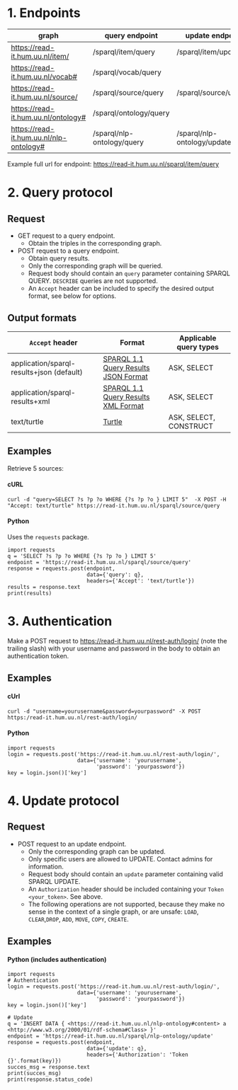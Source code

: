 # 1. Endpoints
| graph                                   | query endpoint             | update endpoint             |
|-----------------------------------------|----------------------------|-----------------------------|
| https://read-it.hum.uu.nl/item/         | /sparql/item/query         | /sparql/item/update         |
| https://read-it.hum.uu.nl/vocab#        | /sparql/vocab/query        |                             |
| https://read-it.hum.uu.nl/source/       | /sparql/source/query       | /sparql/source/update       |
| https://read-it.hum.uu.nl/ontology#     | /sparql/ontology/query     |                             |
| https://read-it.hum.uu.nl/nlp-ontology# | /sparql/nlp-ontology/query | /sparql/nlp-ontology/update |

Example full url for endpoint: https://read-it.hum.uu.nl/sparql/item/query

# 2. Query protocol

## Request
- GET request to a query endpoint.
    - Obtain the triples in the corresponding graph.
- POST request to a query endpoint.  
    - Obtain query results.
    - Only the corresponding graph will be queried.
    - Request body should contain an `query` parameter containing SPARQL QUERY. `DESCRIBE` queries are not supported.  
    - An `Accept` header can be included to specify the desired output format, see below for options.  

## Output formats
| `Accept` header                 | Format                                                                                | Applicable query types     |
|---------------------------------|---------------------------------------------------------------------------------------|------------------------|
| application/sparql-results+json (default) | [SPARQL 1.1 Query Results JSON Format](https://www.w3.org/TR/sparql11-results-json/)  | ASK, SELECT            |
| application/sparql-results+xml  | [SPARQL 1.1 Query Results XML Format](https://www.w3.org/TR/rdf-sparql-XMLres/)       | ASK, SELECT            |
| text/turtle                     | [Turtle](https://www.w3.org/TR/turtle/)                                               | ASK, SELECT, CONSTRUCT |

## Examples
Retrieve 5 sources:
#### cURL
```
curl -d "query=SELECT ?s ?p ?o WHERE {?s ?p ?o } LIMIT 5"  -X POST -H "Accept: text/turtle" https://read-it.hum.uu.nl/sparql/source/query
```

#### Python
Uses the `requests` package.
```
import requests
q = 'SELECT ?s ?p ?o WHERE {?s ?p ?o } LIMIT 5'
endpoint = 'https://read-it.hum.uu.nl/sparql/source/query'
response = requests.post(endpoint,
                         data={'query': q},
                         headers={'Accept': 'text/turtle'})
results = response.text
print(results)
```

# 3. Authentication
Make a POST request to https://read-it.hum.uu.nl/rest-auth/login/ (note the trailing slash) with your username and password in the body to obtain an authentication token.

## Examples
#### cUrl
```
curl -d "username=yourusername&password=yourpassword" -X POST https:/read-it.hum.uu.nl/rest-auth/login/
```

#### Python
```
import requests
login = requests.post('https://read-it.hum.uu.nl/rest-auth/login/',
                      data={'username': 'yourusername',
                            'password': 'yourpassword'})
key = login.json()['key']

```

# 4. Update protocol

## Request
- POST request to an update endpoint.
    - Only the corresponding graph can be updated.
    - Only specific users are allowed to UPDATE. Contact admins for information.
    - Request body should contain an `update` parameter containing valid SPARQL UPDATE.
    - An `Authorization` header should be included containing your `Token <your_token>`. See above.
    - The following operations are not supported, because they make no sense in the context of a single graph, or are unsafe:
`LOAD`, `CLEAR`,`DROP`, `ADD`, `MOVE`, `COPY`, `CREATE`. 

## Examples

#### Python (includes authentication)
```
import requests
# Authentication
login = requests.post('https://read-it.hum.uu.nl/rest-auth/login/',
                      data={'username': 'yourusername',
                            'password': 'yourpassword'})
key = login.json()['key']

# Update
q = 'INSERT DATA { <https://read-it.hum.uu.nl/nlp-ontology#content> a <http://www.w3.org/2000/01/rdf-schema#Class> }'
endpoint = 'https://read-it.hum.uu.nl/sparql/nlp-ontology/update'
response = requests.post(endpoint,
                         data={'update': q},
                         headers={'Authorization': 'Token {}'.format(key)})
succes_msg = response.text
print(succes_msg)
print(response.status_code)
```